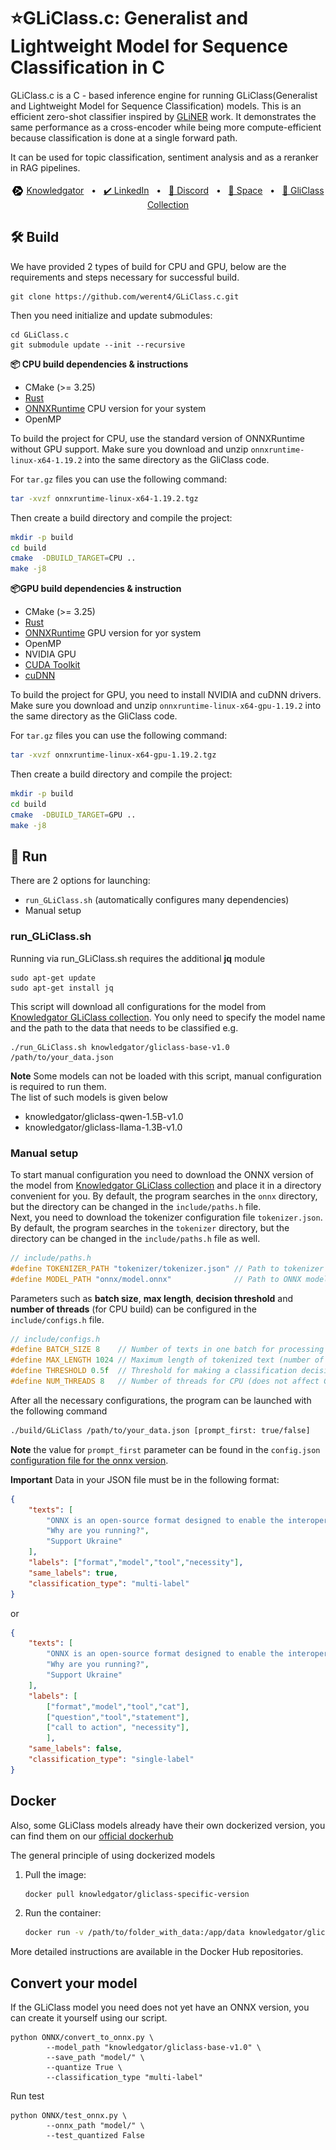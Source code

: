 
# ⭐GLiClass.c: Generalist and Lightweight Model for Sequence Classification in C

GLiClass.c is a C - based inference engine for running GLiClass(Generalist and Lightweight Model for Sequence Classification) models. This is an efficient zero-shot classifier inspired by [GLiNER](https://github.com/urchade/GLiNER) work. It demonstrates the same performance as a cross-encoder while being more compute-efficient because classification is done at a single forward path.  

It can be used for topic classification, sentiment analysis and as a reranker in RAG pipelines.

<p align="center">
    <img src="kg.png" style="position: relative; top: 5px;">
    <a href="https://www.knowledgator.com/"> Knowledgator</a>
    <span>&nbsp;&nbsp;•&nbsp;&nbsp;</span>
    <a href="https://www.linkedin.com/company/knowledgator/">✔️ LinkedIn</a>
    <span>&nbsp;&nbsp;•&nbsp;&nbsp;</span>
    <a href="https://discord.gg/NNwdHEKX">📢 Discord</a>
    <span>&nbsp;&nbsp;•&nbsp;&nbsp;</span>
    <a href="https://huggingface.co/spaces/knowledgator/GLiClass_SandBox">🤗 Space</a>
    <span>&nbsp;&nbsp;•&nbsp;&nbsp;</span>
    <a href="https://huggingface.co/collections/knowledgator/gliclass-6661838823756265f2ac3848">🤗 GliClass Collection</a>
</p>

## 🛠 Build
We have provided 2 types of build for CPU and GPU, below are the requirements and steps necessary for successful build.

```
git clone https://github.com/werent4/GLiClass.c.git
```

Then you need initialize and update submodules:
```
cd GLiClass.c
git submodule update --init --recursive
```

**📦 CPU build dependencies & instructions**
 - CMake (>= 3.25)
 - [Rust](https://www.rust-lang.org/tools/install)
 - [ONNXRuntime](https://github.com/microsoft/onnxruntime/releases) CPU version for your system
 - OpenMP 

To build the project for CPU, use the standard version of ONNXRuntime without GPU support. Make sure you download and unzip ```onnxruntime-linux-x64-1.19.2``` into the same directory as the GliClass code.  

For `tar.gz` files you can use the following command:
```bash
tar -xvzf onnxruntime-linux-x64-1.19.2.tgz 
```
Then create a build directory and compile the project:  
```bash
mkdir -p build
cd build
cmake  -DBUILD_TARGET=CPU ..
make -j8
```
**📦GPU build dependencies & instruction**
 - CMake (>= 3.25)
 - [Rust](https://www.rust-lang.org/tools/install)
 - [ONNXRuntime](https://github.com/microsoft/onnxruntime/releases) GPU version for yor system
 - OpenMP
 - NVIDIA GPU
 - [CUDA Toolkit](https://developer.nvidia.com/cuda-downloads)
 - [cuDNN](https://developer.nvidia.com/cudnn-downloads )

To build the project for GPU, you need to install NVIDIA and cuDNN drivers. Make sure you download and unzip ```onnxruntime-linux-x64-gpu-1.19.2``` into the same directory as the GliClass code.  

For `tar.gz` files you can use the following command:
```bash
tar -xvzf onnxruntime-linux-x64-gpu-1.19.2.tgz 
```
Then create a build directory and compile the project:  
```bash
mkdir -p build
cd build
cmake  -DBUILD_TARGET=GPU ..
make -j8
```

## 🚀 Run 
There are 2 options for launching:
 - ```run_GLiClass.sh``` (automatically configures many dependencies)
 - Manual setup 

### run_GLiClass.sh
Running via run_GLiClass.sh requires the additional **jq** module  
```
sudo apt-get update
sudo apt-get install jq
```
This script will download all configurations for the model from [Knowledgator GLiClass collection](https://huggingface.co/collections/knowledgator/gliclass-6661838823756265f2ac3848). You only need to specify the model name and the path to the data that needs to be classified e.g.
```
./run_GLiClass.sh knowledgator/gliclass-base-v1.0 /path/to/your_data.json
```
**Note** Some models can not be loaded with this script, manual configuration is required to run them.  
The list of such models is given below  
 - knowledgator/gliclass-qwen-1.5B-v1.0
 - knowledgator/gliclass-llama-1.3B-v1.0

### Manual setup
To start manual configuration you need to download the ONNX version of the model from [Knowledgator GLiClass collection](https://huggingface.co/collections/knowledgator/gliclass-6661838823756265f2ac3848) and place it in a directory convenient for you. By default, the program searches in the ```onnx``` directory, but the directory can be changed in the ```include/paths.h``` file.  
Next, you need to download the tokenizer configuration file ```tokenizer.json```. By default, the program searches in the ```tokenizer``` directory, but the directory can be changed in the ```include/paths.h``` file as well. 

``` C
// include/paths.h
#define TOKENIZER_PATH "tokenizer/tokenizer.json" // Path to tokenizer file (JSON configuration)
#define MODEL_PATH "onnx/model.onnx"              // Path to ONNX model for inference
```

Parameters such as **batch size**, **max length**, **decision threshold** and **number of threads** (for CPU build) can be configured in the ```include/configs.h``` file.
``` C
// include/configs.h
#define BATCH_SIZE 8    // Number of texts in one batch for processing by the model
#define MAX_LENGTH 1024 // Maximum length of tokenized text (number of tokens)
#define THRESHOLD 0.5f  // Threshold for making a classification decision 
#define NUM_THREADS 8   // Number of threads for CPU (does not affect GPU performance)
```

After all the necessary configurations, the program can be launched with the following command  
``` bash
./build/GLiClass /path/to/your_data.json [prompt_first: true/false]
```
**Note** the value for ```prompt_first``` parameter can be found in the ```config.json``` [configuration file for the onnx version](https://huggingface.co/knowledgator/gliclass-small-v1.0/blob/be5ffb291f2fa96fed865390ceee092efebf4b13/onnx/config.json#L4).

**Important** Data in your JSON file must be in the following format:
```json
{
    "texts": [
        "ONNX is an open-source format designed to enable the interoperability of AI models.",
        "Why are you running?",
        "Support Ukraine"
    ],
    "labels": ["format","model","tool","necessity"],
    "same_labels": true,
    "classification_type": "multi-label"
}
```
or
```json
{
    "texts": [
        "ONNX is an open-source format designed to enable the interoperability of AI models.",
        "Why are you running?",
        "Support Ukraine"
    ],
    "labels": [
        ["format","model","tool","cat"],
        ["question","tool","statement"],
        ["call to action", "necessity"],
        ],
    "same_labels": false,
    "classification_type": "single-label" 
}
```
## Docker 
Also, some GLiClass models already have their own dockerized version, you can find them on our [official dockerhub](https://hub.docker.com/repositories/knowledgator)
  
The general principle of using dockerized models
1. Pull the image:
    ```bash
    docker pull knowledgator/gliclass-specific-version
    ```
2. Run the container:
    ```bash
    docker run -v /path/to/folder_with_data:/app/data knowledgator/gliclass-specific-version /app/your_data.json
    ```  
More detailed instructions are available in the Docker Hub repositories.

## Convert your model
If the GLiClass model you need does not yet have an ONNX version, you can create it yourself using our script.
```
python ONNX/convert_to_onnx.py \
        --model_path "knowledgator/gliclass-base-v1.0" \
        --save_path "model/" \
        --quantize True \
        --classification_type "multi-label"
```

Run test
```
python ONNX/test_onnx.py \
        --onnx_path "model/" \
        --test_quantized False
```
